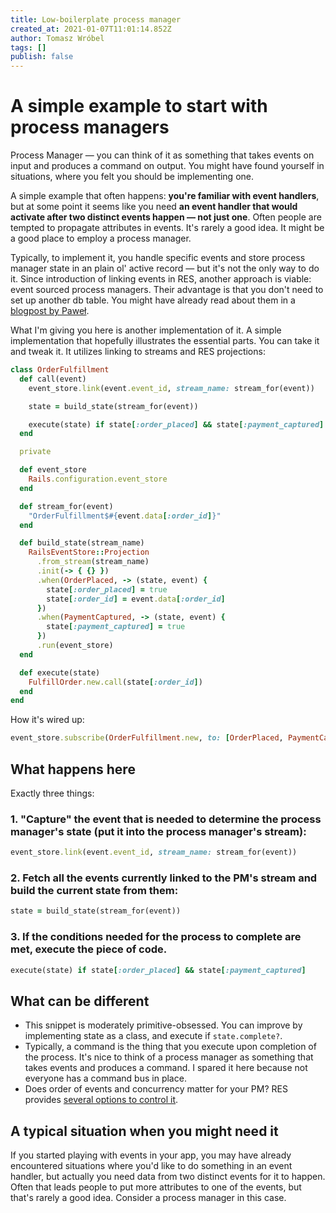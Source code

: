 ```yaml
---
title: Low-boilerplate process manager
created_at: 2021-01-07T11:01:14.852Z
author: Tomasz Wróbel
tags: []
publish: false
---
```


# A simple example to start with process managers

Process Manager — you can think of it as something that takes events on input and produces a command on output. You might have found yourself in situations, where you felt you should be implementing one.

A simple example that often happens: **you're familiar with event handlers**, but at some point it seems like you need **an event handler that would activate after two distinct events happen — not just one**. Often people are tempted to propagate attributes in events. It's rarely a good idea. It might be a good place to employ a process manager.

Typically, to implement it, you handle specific events and store process manager state in an plain ol' active record — but it's not the only way to do it. Since introduction of linking events in RES, another approach is viable: event sourced process managers. Their advantage is that you don't need to set up another db table. You might have already read about them in a [blogpost by Paweł](https://blog.arkency.com/process-managers-revisited/). 

What I'm giving you here is another implementation of it. A simple implementation that hopefully illustrates the essential parts. You can take it and tweak it. It utilizes linking to streams and RES projections:


```ruby
class OrderFulfillment
  def call(event)
    event_store.link(event.event_id, stream_name: stream_for(event))

    state = build_state(stream_for(event))

    execute(state) if state[:order_placed] && state[:payment_captured]
  end

  private

  def event_store
    Rails.configuration.event_store
  end

  def stream_for(event)
    "OrderFulfillment$#{event.data[:order_id]}"
  end

  def build_state(stream_name)
    RailsEventStore::Projection
      .from_stream(stream_name)
      .init(-> { {} })
      .when(OrderPlaced, -> (state, event) {
        state[:order_placed] = true
        state[:order_id] = event.data[:order_id]
      })
      .when(PaymentCaptured, -> (state, event) {
        state[:payment_captured] = true
      })
      .run(event_store)
  end

  def execute(state)
    FulfillOrder.new.call(state[:order_id])
  end
end
```

How it's wired up:

```ruby
event_store.subscribe(OrderFulfillment.new, to: [OrderPlaced, PaymentCaptured])
```

## What happens here

Exactly three things:

### 1. "Capture" the event that is needed to determine the process manager's state (put it into the process manager's stream):

```ruby
event_store.link(event.event_id, stream_name: stream_for(event))
```

### 2. Fetch all the events currently linked to the PM's stream and build the current state from them:

```ruby
state = build_state(stream_for(event))
```

### 3. If the conditions needed for the process to complete are met, execute the piece of code.

```ruby
execute(state) if state[:order_placed] && state[:payment_captured]
```

## What can be different

* This snippet is moderately primitive-obsessed. You can improve by implementing state as a class, and execute if `state.complete?`.
* Typically, a command is the thing that you execute upon completion of the process. It's nice to think of a process manager as something that takes events and produces a command. I spared it here because not everyone has a command bus in place.
* Does order of events and concurrency matter for your PM? RES provides [several options to control it](https://railseventstore.org/docs/v2/expected_version/).

## A typical situation when you might need it

If you started playing with events in your app, you may have already encountered situations where you'd like to do something in an event handler, but actually you need data from two distinct events for it to happen. Often that leads people to put more attributes to one of the events, but that's rarely a good idea. Consider a process manager in this case.

